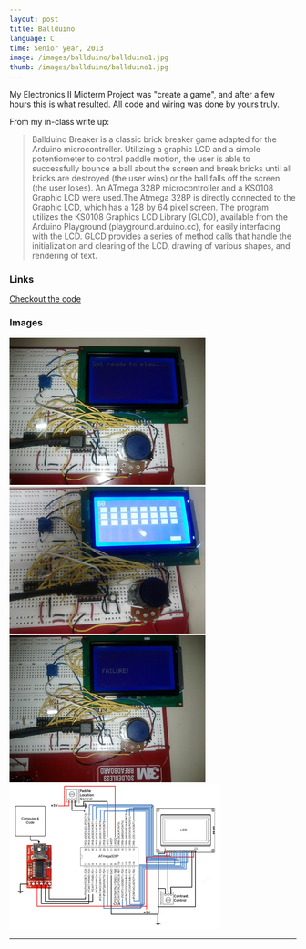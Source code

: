 ```yaml
---
layout: post
title: Ballduino
language: C
time: Senior year, 2013
image: /images/ballduino/ballduino1.jpg
thumb: /images/ballduino/ballduino1.jpg
---
```


My Electronics II Midterm Project was "create a game", and after a few hours this is what resulted. All code and wiring was done by yours truly.

From my in-class write up:
> Ballduino Breaker is a classic brick breaker game adapted for the Arduino microcontroller. Utilizing a graphic LCD and a simple potentiometer to control paddle motion, the user is able to successfully bounce a ball about the screen and break bricks until all bricks are destroyed (the user wins) or the ball falls off the screen (the user loses).
An ATmega 328P microcontroller and a KS0108 Graphic LCD were used.The Atmega 328P is directly connected to the Graphic LCD, which has a 128 by 64 pixel screen. The program utilizes the KS0108 Graphics LCD Library (GLCD), available from the Arduino Playground (playground.arduino.cc), for easily interfacing with the LCD. GLCD provides a series of method calls that handle the initialization and clearing of the LCD, drawing of various shapes, and rendering of text.

<h3>Links</h3>
<a href="https://github.com/meredithmmyers/Ballduino" target="_blank">Checkout the code</a>

<h3>Images</h3>
<a href="/images/ballduino/ballduino1.jpg" target="_blank"><img src="/images/ballduino/ballduino1-thumb.jpg" alt="Ballduino"></a>
<a href="/images/ballduino/ballduino2.jpg" target="_blank"><img src="/images/ballduino/ballduino2-thumb.jpg" alt="Ballduino"></a>
<a href="/images/ballduino/ballduino3.jpg" target="_blank"><img src="/images/ballduino/ballduino3-thumb.jpg" alt="Ballduino"></a>
<a href="/images/ballduino/wiring.png" target="_blank"><img src="/images/ballduino/wiring-thumb.png" alt="Ballduino"></a>

-----